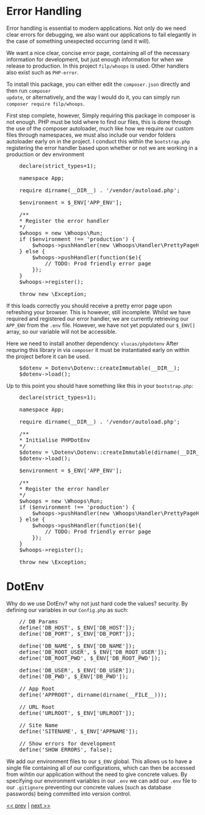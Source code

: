 # Error Handling

Error handling is essential to modern applications. Not only do we need clear errors for debugging, we also want our applications to fail elegantly in the case of something unexpected occurring (and it will).

We want a nice clear, concise error page, containing all of the necessary information for development, but just enough information for when we release to production. In this project <code>filp/whoops</code> is used. Other handlers also exist such as <code>PHP-error</code>.

To install this package, you can either edit the <code>composer.json</code> directly and then run <code>composer update</code>, or alternatively, and the way I would do it, you can simply run <code>composer require filp/whoops</code>.

First step complete, however, Simply requiring this package in composer is not enough. PHP must be told where to find our files, this is done through the use of the composer autoloader, much like how we require our custom files through namespaces, we must also include our vendor folders autoloader early on in the project. I conduct this within the <code>bootstrap.php</code> registering the error handler based upon whether or not we are working in a production or dev environment

<pre>
    declare(strict_types=1);

    namespace App;

    require dirname(__DIR__) . '/vendor/autoload.php';

    $environment = $_ENV['APP_ENV'];

    /**
    * Register the error handler
    */
    $whoops = new \Whoops\Run;
    if ($environment !== 'production') {
        $whoops->pushHandler(new \Whoops\Handler\PrettyPageHandler);
    } else {
        $whoops->pushHandler(function($e){
            // TODO: Prod friendly error page
        });
    }
    $whoops->register();

    throw new \Exception;
</pre>

If this loads correctly you should receive a pretty error page upon refreshing your browser. This is however, still incomplete. Whilst we have required and registered our error handler, we are currently retrieving our <code>APP_ENV</code> from the <code>.env</code> file. However, we have not yet populated our <code>$_ENV[]</code> array, so our variable will not be accessible.

Here we need to install another dependency: <code>vlucas/phpdotenv</code> After requring this library in via <code>composer</code> it must be instantiated early on within the project before it can be used.

<pre>
    $dotenv = Dotenv\Dotenv::createImmutable(__DIR__);
    $dotenv->load();
</pre>

Up to this point you should have something like this in your <code>bootstrap.php</code>:

<pre>
    declare(strict_types=1);

    namespace App;

    require dirname(__DIR__) . '/vendor/autoload.php';

    /**
    * Initialise PHPDotEnv
    */
    $dotenv = \Dotenv\Dotenv::createImmutable(dirname(__DIR__));
    $dotenv->load();

    $environment = $_ENV['APP_ENV'];

    /**
    * Register the error handler
    */
    $whoops = new \Whoops\Run;
    if ($environment !== 'production') {
        $whoops->pushHandler(new \Whoops\Handler\PrettyPageHandler);
    } else {
        $whoops->pushHandler(function($e){
            // TODO: Prod friendly error page
        });
    }
    $whoops->register();

    throw new \Exception;
</pre>

# DotEnv

Why do we use DotEnv? why not just hard code the values? security. By defining our variables in our <code>Config.php</code> as such:

<pre>
    // DB Params
    define('DB_HOST', $_ENV['DB_HOST']);
    define('DB_PORT', $_ENV['DB_PORT']);

    define('DB_NAME', $_ENV['DB_NAME']);
    define('DB_ROOT_USER', $_ENV['DB_ROOT_USER']);
    define('DB_ROOT_PWD', $_ENV['DB_ROOT_PWD']);

    define('DB_USER', $_ENV['DB_USER']);
    define('DB_PWD', $_ENV['DB_PWD']);

    // App Root
    define('APPROOT', dirname(dirname(__FILE__)));

    // URL Root
    define('URLROOT', $_ENV['URLROOT']);

    // Site Name
    define('SITENAME', $_ENV['APPNAME']);

    // Show errors for development
    define('SHOW_ERRORS', false);
</pre>

We add our environment files to our <code>$_ENV</code> global. This allows us to have a single file containing all of our configurations, which can then be accessed from wihtin our application without the need to give concrete values. By specifying our environment variables in our <code>.env</code> we can add our <code>.env</code> file to our <code>.gitignore</code> preventing our concrete values (such as database passwords) being committed into version control. 

[<< prev](composer.md) | [next >>](http.md)
